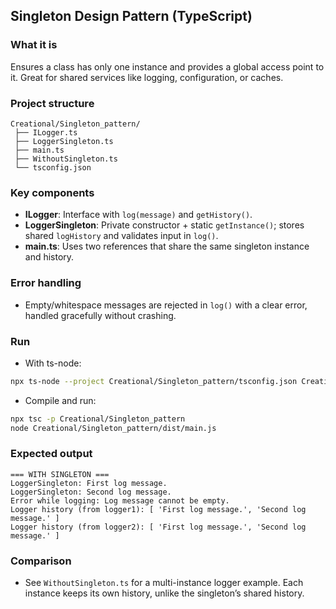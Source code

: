 ## Singleton Design Pattern (TypeScript)

### What it is
Ensures a class has only one instance and provides a global access point to it. Great for shared services like logging, configuration, or caches.

### Project structure
```
Creational/Singleton_pattern/
 ├── ILogger.ts
 ├── LoggerSingleton.ts
 ├── main.ts
 ├── WithoutSingleton.ts
 └── tsconfig.json
```

### Key components
- **ILogger**: Interface with `log(message)` and `getHistory()`.
- **LoggerSingleton**: Private constructor + static `getInstance()`; stores shared `logHistory` and validates input in `log()`.
- **main.ts**: Uses two references that share the same singleton instance and history.

### Error handling
- Empty/whitespace messages are rejected in `log()` with a clear error, handled gracefully without crashing.

### Run
- With ts-node:
```bash
npx ts-node --project Creational/Singleton_pattern/tsconfig.json Creational/Singleton_pattern/main.ts
```

- Compile and run:
```bash
npx tsc -p Creational/Singleton_pattern
node Creational/Singleton_pattern/dist/main.js
```

### Expected output
```
=== WITH SINGLETON ===
LoggerSingleton: First log message.
LoggerSingleton: Second log message.
Error while logging: Log message cannot be empty.
Logger history (from logger1): [ 'First log message.', 'Second log message.' ]
Logger history (from logger2): [ 'First log message.', 'Second log message.' ]
```

### Comparison
- See `WithoutSingleton.ts` for a multi-instance logger example. Each instance keeps its own history, unlike the singleton’s shared history.